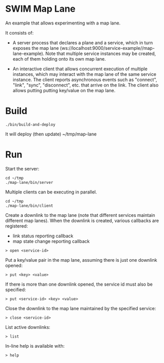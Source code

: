 # SWIM Map Lane

An example that allows experimenting with a map lane. 

It consists of:
 
* A server process that declares a plane and a service, which in turn exposes the map lane 
(ws://localhost:9000/service-example/<service-id>/map-lane-example). Note that multiple service
instances may be created, each of them holding onto its own map lane.

* An interactive client that allows concurrent execution of multiple instances, which may interact 
with the map lane of the same service instance. The client reports asynchronous events such as
"connect", "link", "sync", "disconnect", etc. that arrive on the link. The client also allows
putting putting key/value on the map lane.

# Build

````
./bin/build-and-deploy
````

It will deploy (then update) ~/tmp/map-lane

# Run

Start the server:

````
cd ~/tmp
./map-lane/bin/server
````

Multiple clients can be executing in parallel.

````
cd ~/tmp
./map-lane/bin/client
````

Create a downlink to the map lane (note that different services maintain different map lanes). 
When the downlink is created, various callbacks are registered:
* link status reporting callback 
* map state change reporting callback

````
> open <service-id>
````

Put a key/value pair in the map lane, assuming there is just one downlink opened:

````
> put <key> <value>
````

If there is more than one downlink opened, the service id must also be specified:

````
> put <service-id> <key> <value>
````

Close the downlink to the map lane maintained by the specified service:

````
> close <service-id>
````

List active downlinks:

````
> list
````

In-line help is available with:

````
> help
````


